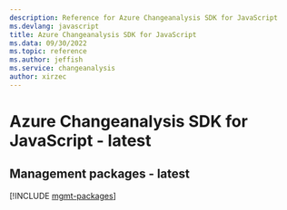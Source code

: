 ```yaml
---
description: Reference for Azure Changeanalysis SDK for JavaScript
ms.devlang: javascript
title: Azure Changeanalysis SDK for JavaScript
ms.data: 09/30/2022
ms.topic: reference
ms.author: jeffish
ms.service: changeanalysis
author: xirzec
---
```

# Azure Changeanalysis SDK for JavaScript - latest

## Management packages - latest
[!INCLUDE [mgmt-packages](changeanalysis-mgmt-index.md)]
